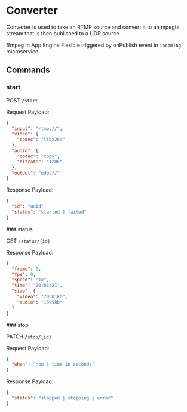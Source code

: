 # Converter

Converter is used to take an RTMP source and convert it to an mpegts stream that is then published to a UDP source

ffmpeg in App Engine Flexible triggered by onPublish event in `incoming` microservice

## Commands

### start

POST `/start`

Request Payload:
```JSON
{
  "input": "rtmp://",
  "video": {
    "codec": "libx264"
  },
  "audio": {
    "codec": "copy",
    "bitrate": "128k"
  },
  "output": "udp://"
}
```

Response Payload:
```JSON
{
  "id": "uuid",
  "status": "started | failed"
}
```

### status

GET `/status/{id}`

Response Payload:

```JSON
{
  "frame": 0,
  "fps": 0,
  "speed": "1x",
  "time": "00:01:21",
  "size": {
    "video": "20301kb",
    "audio": "1599kb"
  }
}
```

### stop

PATCH `/stop/{id}`

Request Payload:
```JSON
{
  "when": "now | time in seconds"
}
```

Response Payload:
```JSON
{
  "status": "stopped | stopping | error"
}
```
